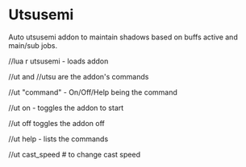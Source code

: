 # Utsusemi
Auto utsusemi addon to maintain shadows based on buffs active and main/sub jobs.

//lua r utsusemi - loads addon

//ut and //utsu are the addon's commands

//ut "command" - On/Off/Help being the command
  
//ut on - toggles the addon to start 

//ut off toggles the addon off

//ut help - lists the commands

//ut cast_speed # to change cast speed
